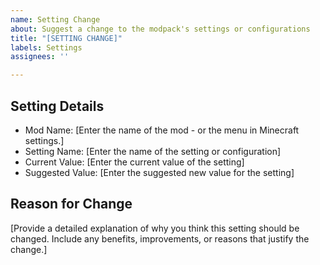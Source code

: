 ```yaml
---
name: Setting Change
about: Suggest a change to the modpack's settings or configurations
title: "[SETTING CHANGE]"
labels: Settings
assignees: ''

---
```


## Setting Details
- Mod Name: [Enter the name of the mod - or the menu in Minecraft settings.]
- Setting Name: [Enter the name of the setting or configuration]
- Current Value: [Enter the current value of the setting]
- Suggested Value: [Enter the suggested new value for the setting]

## Reason for Change
[Provide a detailed explanation of why you think this setting should be changed. Include any benefits, improvements, or reasons that justify the change.]
